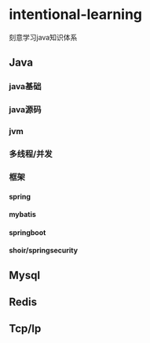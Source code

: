 # intentional-learning
刻意学习java知识体系

## Java
### java基础
### java源码
### jvm
### 多线程/并发
### 框架
#### spring
#### mybatis
#### springboot
#### shoir/springsecurity
## Mysql

## Redis

## Tcp/Ip